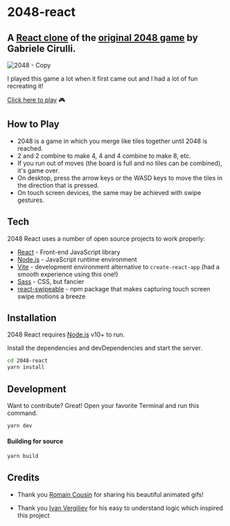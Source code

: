 # 2048-react
## A [React clone] of the [original 2048 game] by Gabriele Cirulli.

![2048 - Copy](https://user-images.githubusercontent.com/40582288/226059443-bcdea3f4-0a94-473a-b540-0891ca76035c.PNG)

I played this game a lot when it first came out and I had a lot of fun recreating it!

[Click here to play] 🎮

## How to Play
- 2048 is a game in which you merge like tiles together until 2048 is reached.
- 2 and 2 combine to make 4, 4 and 4 combine to make 8, etc.
- If you run out of moves (the board is full and no tiles can be combined), it's game over.
- On desktop, press the arrow keys or the WASD keys to move the tiles in the direction that is pressed.
- On touch screen devices, the same may be achieved with swipe gestures.

## Tech

2048 React uses a number of open source projects to work properly:

- [React] - Front-end JavaScript library
- [Node.js] - JavaScript runtime environment
- [Vite] - development environment alternative to `create-react-app` (had a smooth experience using this one!)
- [Sass] - CSS, but fancier
- [react-swipeable] - npm package that makes capturing touch screen swipe motions a breeze

## Installation

2048 React requires [Node.js](https://nodejs.org/) v10+ to run.

Install the dependencies and devDependencies and start the server.

```sh
cd 2048-react
yarn install
```

## Development

Want to contribute? Great!
Open your favorite Terminal and run this command.

```sh
yarn dev
```

#### Building for source

```sh
yarn build
```

## Credits

- Thank you [Romain Cousin] for sharing his beautiful animated gifs!
- Thank you [Ivan Vergiliev] for his easy to understand logic which inspired this project


   [original 2048 game]: <https://play2048.co/>
   [Romain Cousin]: <https://www.behance.net/romaincousin>
   [Ivan Vergiliev]: <https://github.com/IvanVergiliev/2048-react>
   [React]: <https://react.dev/>
   [Node.js]: <https://nodejs.org/en>
   [react-swipeable]: <https://www.npmjs.com/package/react-swipeable>
   [Sass]: <https://sass-lang.com/>
   [Vite]: <https://vitejs.dev/>
   [React clone]: <https://main--silly-froyo-4c70a7.netlify.app/>
   [Click here to play]:<https://bit.ly/2048-react-app>
   
